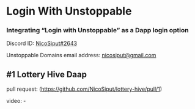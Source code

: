 # Login With Unstoppable
### Integrating “Login with Unstoppable” as a Dapp login option

Discord ID: [NicoSiput#2643](https://discordapp.com/users/524064020437925888)

Unstoppable Domains email address: nicosiput@gmail.com

## #1 Lottery Hive Daap
pull request: (https://github.com/NicoSiput/lottery-hive/pull/1)

video: -
